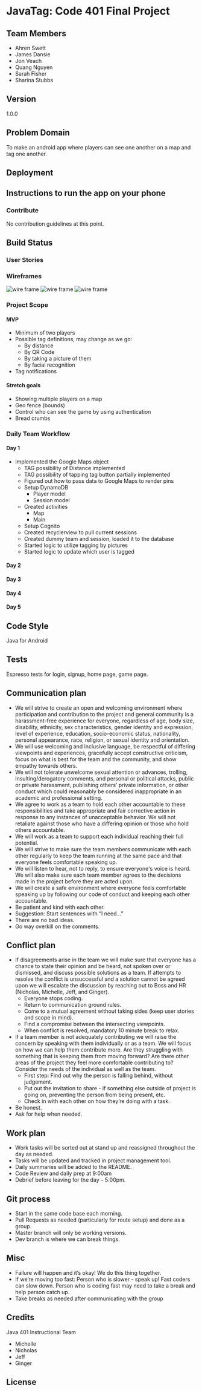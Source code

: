 # JavaTag: Code 401 Final Project

## Team Members
* Ahren Swett
* James Dansie
* Jon Veach
* Quang Nguyen
* Sarah Fisher
* Sharina Stubbs

## Version
1.0.0

## Problem Domain
To make an android app where players can see one another on a map and tag one another.

## Deployment

## Instructions to run the app on your phone

### Contribute
No contribution guidelines at this point.

## Build Status
### User Stories

### Wireframes
![wire frame](./assets/Page_1.png)
![wire frame](./assets/Page_2.png)
![wire frame](./assets/Page_3.png)

### Project Scope
#### MVP
* Minimum of two players
* Possible tag definitions, may change as we go:
    * By distance
    * By QR Code
    * By taking a picture of them
    * By facial recognition
* Tag notifications

#### Stretch goals
* Showing multiple players on a map
* Geo fence (bounds)
* Control who can see the game by using authentication
* Bread crumbs

### Daily Team Workflow
#### Day 1
* Implemented the Google Maps object
    * TAG possibility of Distance implemented
    * TAG possibility of tapping tag button partially implemented
  * Figured out how to pass data to Google Maps to render pins
  * Setup DynamoDB
    * Player model
    * Session model
  * Created activities
    * Map
    * Main
  * Setup Cognito
  * Created recyclerview to pull current sessions
  * Created dummy team and session, loaded it to the database
  * Started logic to utilize tagging by pictures
  * Started logic to update which user is tagged
#### Day 2

#### Day 3

#### Day 4

#### Day 5

## Code Style
Java for Android

## Tests
Espresso tests for login, signup, home page, game page. 

## Communication plan
* We will strive to create an open and welcoming environment where participation and contribution to the project and general community is a harassment-free experience for everyone, regardless of age, body size, disability, ethnicity, sex characteristics, gender identity and expression, level of experience, education, socio-economic status, nationality, personal appearance, race, religion, or sexual identity and orientation.
* We will use welcoming and inclusive language, be respectful of differing viewpoints and experiences, gracefully accept constructive criticism, focus on what is best for the team and the community, and show empathy towards others.
* We will not tolerate unwelcome sexual attention or advances, trolling, insulting/derogatory comments, and personal or political attacks, public or private harassment, publishing others’ private information, or other conduct which could reasonably be considered inappropriate in an academic and professional setting.
* We agree to work as a team to hold each other accountable to these responsibilities and take appropriate and fair corrective action in response to any instances of unacceptable behavior. We will not retaliate against those who have a differing opinion or those who hold others accountable.
* We will work as a team to support each individual reaching their full potential.
* We will strive to make sure the team members communicate with each other regularly to keep the team running at the same pace and that everyone feels comfortable speaking up.
* We will listen to hear, not to reply, to ensure everyone's voice is heard. We will also make sure each team member agrees to the decisions made in the project before they are acted upon.
* We will create a safe environment where everyone feels comfortable speaking up by following our code of conduct and keeping each other accountable.
* Be patient and kind with each other.
* Suggestion: Start sentences with “I need...”
* There are no bad ideas.
* Go way overkill on the comments.

## Conflict plan
* If disagreements arise in the team we will make sure that everyone has a chance to state their opinion and be heard, not spoken over or dismissed, and discuss possible solutions as a team. If attempts to resolve the conflict is unsuccessful and a solution cannot be agreed upon we will escalate the discussion by reaching out to Boss and HR (Nicholas, Michelle, Jeff, and Ginger).
    * Everyone stops coding.
    * Return to communication ground rules.
    * Come to a mutual agreement without taking sides (keep user stories and scope in mind).
    * Find a compromise between the intersecting viewpoints.
    * When conflict is resolved, mandatory 10 minute break to relax.
* If a team member is not adequately contributing we will raise the concern by speaking with them individually or as a team. We will focus on how we can help them contribute more. Are they struggling with something that is keeping them from moving forward? Are there other areas of the project they feel more comfortable contributing to? Consider the needs of the individual as well as the team.
    * First step: Find out why the person is falling behind, without judgement.
    * Put out the invitation to share - if something else outside of project is going on, preventing the person from being present, etc.
    * Check in with each other on how they’re doing with a task.
* Be honest.
* Ask for help when needed.

## Work plan
* Work tasks will be sorted out at stand up and reassigned throughout the day as needed.
* Tasks will be updated and tracked in project management tool.
* Daily summaries will be added to the README.
* Code Review and daily prep at 9:00am
* Debrief before leaving for the day – 5:00pm.

## Git process
* Start in the same code base each morning.
* Pull Requests as needed (particularly for route setup) and done as a group.
* Master branch will only be working versions.
* Dev branch is where we can break things.

## Misc
* Failure will happen and it’s okay! We do this thing together.
* If we’re moving too fast: Person who is slower - speak up! Fast coders can slow down. Person who is coding fast may need to take a break and help person catch up.
* Take breaks as needed after communicating with the group

## Credits
Java 401 Instructional Team
* Michelle
* Nicholas
* Jeff
* Ginger

## License
